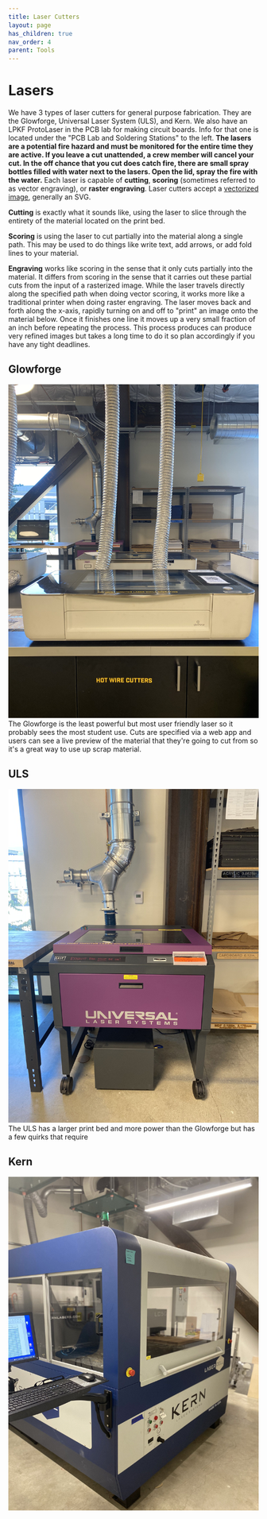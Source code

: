 ```yaml
---
title: Laser Cutters
layout: page
has_children: true
nav_order: 4
parent: Tools
---
```


# Lasers

We have 3 types of laser cutters for general purpose fabrication. They are the Glowforge, Universal Laser System (ULS), and Kern. We also have an LPKF ProtoLaser in the PCB lab for making circuit boards. Info for that one is located under the "PCB Lab and Soldering Stations" to the left. **The lasers are a potential fire hazard and must be monitored for the entire time they are active. If you leave a cut unattended, a crew member will cancel your cut. In the off chance that you cut does catch fire, there are small spray bottles filled with water next to the lasers. Open the lid, spray the fire with the water.** Each laser is capable of **cutting**, **scoring** (sometimes referred to as vector engraving), or **raster engraving**. Laser cutters accept a [vectorized image](https://www.adobe.com/creativecloud/file-types/image/comparison/raster-vs-vector.html), generally an SVG.

**Cutting** is exactly what it sounds like, using the laser to slice through the entirety of the material located on the print bed.

**Scoring** is using the laser to cut partially into the material along a single path. This may be used to do things like write text, add arrows, or add fold lines to your material.

**Engraving** works like scoring in the sense that it only cuts partially into the material. It differs from scoring in the sense that it carries out these partial cuts from the input of a rasterized image. While the laser travels directly along the specified path when doing vector scoring, it works more like a traditional printer when doing raster engraving. The laser moves back and forth along the x-axis, rapidly turning on and off to "print" an image onto the material below. Once it finishes one line it moves up a very small fraction of an inch before repeating the process. This process produces can produce very refined images but takes a long time to do it so plan accordingly if you have any tight deadlines.

## Glowforge

![Glowforge](/assets/images/laser_cutters/glowforge.jpg)
The Glowforge is the least powerful but most user friendly laser so it probably sees the most student use. Cuts are specified via a web app and users can see a live preview of the material that they're going to cut from so it's a great way to use up scrap material.

## ULS

![ULS](/assets/images/laser_cutters/uls.jpg)
The ULS has a larger print bed and more power than the Glowforge but has a few quirks that require

## Kern

![Kern](/assets/images/laser_cutters/kern.jpg)
